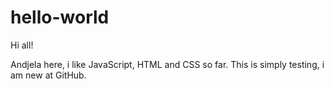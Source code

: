 # hello-world

Hi all!

Andjela here, i like JavaScript, HTML and CSS so far.
This is simply testing, i am new at GitHub.
